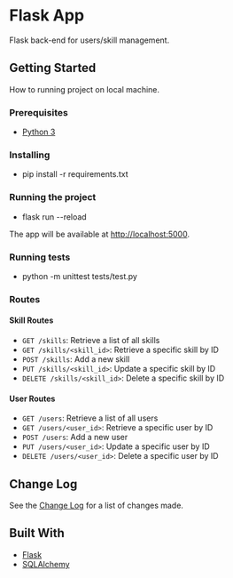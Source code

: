 # Flask App

Flask back-end for users/skill management.

## Getting Started

How to running project on local machine.

### Prerequisites

- [Python 3](https://www.python.org/downloads/)

### Installing

- pip install -r requirements.txt

### Running the project

- flask run --reload

The app will be available at [http://localhost:5000](http://localhost:5000).

### Running tests

- python -m unittest tests/test.py

### Routes

#### Skill Routes

- `GET /skills`: Retrieve a list of all skills
- `GET /skills/<skill_id>`: Retrieve a specific skill by ID
- `POST /skills`: Add a new skill
- `PUT /skills/<skill_id>`: Update a specific skill by ID
- `DELETE /skills/<skill_id>`: Delete a specific skill by ID

#### User Routes

- `GET /users`: Retrieve a list of all users
- `GET /users/<user_id>`: Retrieve a specific user by ID
- `POST /users`: Add a new user
- `PUT /users/<user_id>`: Update a specific user by ID
- `DELETE /users/<user_id>`: Delete a specific user by ID

## Change Log

See the [Change Log](./CHANGELOG.md) for a list of changes made.

## Built With

- [Flask](https://flask.palletsprojects.com)
- [SQLAlchemy](https://docs.sqlalchemy.org/en/13/intro.html)